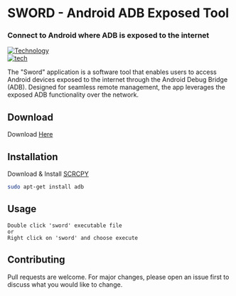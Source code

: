 # SWORD - Android ADB Exposed Tool
### Connect to Android where ADB is exposed to the internet

[![Technology](https://skillicons.dev/icons?i=qt,python,linux&perline=3)](https://github.com/security007/Sword/)
<br>
[![tech](https://img.shields.io/badge/language-Python-blue.svg)](https://github.com/security007/Sword/)

The "Sword" application is a software tool that enables users to access Android devices exposed to the internet through the Android Debug Bridge (ADB). Designed for seamless remote management, the app leverages the exposed ADB functionality over the network.

## Download

Download [Here](https://google.com)

## Installation

Download & Install [SCRCPY](https://github.com/Genymobile/scrcpy)
```bash
sudo apt-get install adb
```

## Usage

```
Double click 'sword' executable file
or
Right click on 'sword' and choose execute
```

## Contributing

Pull requests are welcome. For major changes, please open an issue first
to discuss what you would like to change.
